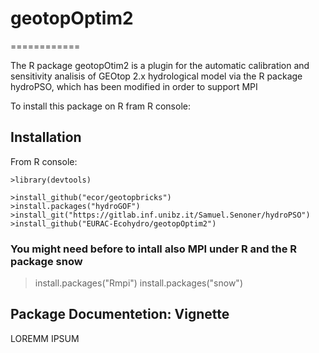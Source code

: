 # geotopOptim2
============

The R package geotopOtim2 is a plugin for the automatic calibration and sensitivity analisis of GEOtop 2.x hydrological model via the  R package hydroPSO, which has been modified in order to support MPI

To install this package on R fram R console:

## Installation

From R console:

```
>library(devtools)

>install_github("ecor/geotopbricks")
>install.packages("hydroGOF")
>install_git("https://gitlab.inf.unibz.it/Samuel.Senoner/hydroPSO")
>install_github("EURAC-Ecohydro/geotopOptim2")
```

### You might need before to intall also MPI under R and the R package snow


>install.packages("Rmpi") 
>install.packages("snow")

## Package Documentetion: Vignette

LOREMM IPSUM
